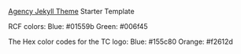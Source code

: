 [Agency Jekyll Theme](https://github.com/raviriley/agency-jekyll-theme) Starter Template

RCF colors:
Blue: #01559b
Green: #006f45

The Hex color codes for the TC logo:
Blue: #155c80
Orange: #f2612d
